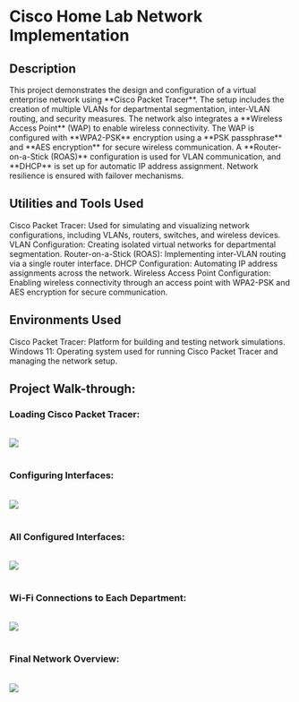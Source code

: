 <h1>Cisco Home Lab Network Implementation</h1>
<h2>Description</h2> This project demonstrates the design and configuration of a virtual enterprise network using **Cisco Packet Tracer**. The setup includes the creation of multiple VLANs for departmental segmentation, inter-VLAN routing, and security measures. The network also integrates a **Wireless Access Point** (WAP) to enable wireless connectivity. The WAP is configured with **WPA2-PSK** encryption using a **PSK passphrase** and **AES encryption** for secure wireless communication. A **Router-on-a-Stick (ROAS)** configuration is used for VLAN communication, and **DHCP** is set up for automatic IP address assignment. Network resilience is ensured with failover mechanisms. <h2>Utilities and Tools Used</h2>
Cisco Packet Tracer: Used for simulating and visualizing network configurations, including VLANs, routers, switches, and wireless devices.
VLAN Configuration: Creating isolated virtual networks for departmental segmentation.
Router-on-a-Stick (ROAS): Implementing inter-VLAN routing via a single router interface.
DHCP Configuration: Automating IP address assignments across the network.
Wireless Access Point Configuration: Enabling wireless connectivity through an access point with WPA2-PSK and AES encryption for secure communication.
<h2>Environments Used</h2>
Cisco Packet Tracer: Platform for building and testing network simulations.
Windows 11: Operating system used for running Cisco Packet Tracer and managing the network setup.
<h2>Project Walk-through:</h2> <p align="center"> <h3>Loading Cisco Packet Tracer:</h3><br/> <img src="https://i.imgur.com/l76L7fn.png"/><br /> <br /> <h3>Configuring Interfaces:</h3><br/> <img src="https://imgur.com/hNFaeiY.png"/><br /> <br /> <h3>All Configured Interfaces:</h3><br/> <img src="https://imgur.com/4R5WDpc.png"/><br /> <br /> <h3>Wi-Fi Connections to Each Department:</h3><br/> <img src="https://imgur.com/KNh0y78.png"/><br /> <br /> <h3>Final Network Overview:</h3><br/> <img src="https://imgur.com/RzUOPrX.png"/><br /> <br /> </p>
